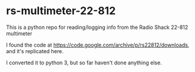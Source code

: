 # rs-multimeter-22-812
This is a python repo for reading/logging info from the Radio Shack 22-812 multimeter

I found the code at https://code.google.com/archive/p/rs22812/downloads, and it's replicated here.

I converted it to python 3, but so far haven't done anything else.
